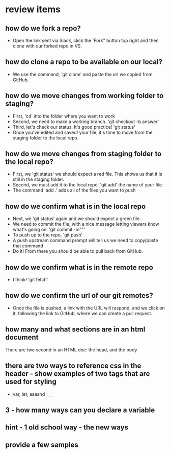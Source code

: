 # review items

## how do we fork a repo? 

- Open the link sent via Slack, click the 'Fork" button top right and then clone with our forked repo in VS.

## how do clone a repo to be available on our local?

- We use the command, 'git clone' and paste the url we copied from GitHub.

## how do we move changes from working folder to staging?

- First, 'cd' into the folder where you want to work
- Second, we need to make a working branch. 'git checkout -b answer'
- Third, let's check our status. It's good practice! 'git status'
- Once you've edited and saved! your file, it's time to move from the staging folder to the local repo.

## how do we move changes from staging folder to the local repo?

- First, we 'git status' we should expect a red file. This shows us that it is still in the staging folder.
- Second, we must add it to the local repo. 'git add' the name of your file.
- The command 'add .' adds all of the files you want to push

## how do we confirm what is in the local repo

- Next, we 'git status' again and we should expect a green file.
- We need to commit the file, with a nice message letting viewers know what's going on. 'git commit -m""'
- To push up to the repo, 'git push'
- A push upstream command prompt will tell us we need to copy/paste that command
- Do it! From there you should be able to pull back from GitHub.

## how do we confirm what is in the remote repo

- I think! 'git fetch'

## how do we confirm the url of our git remotes?

- Once the file is pushed, a link with the URL will respond, and we click on it, following the link to GitHub, where we can create a pull request.

## how many and what sections are in an html document

There are two second in an HTML doc: the head, and the body

## there are two ways to reference css in the header - show examples of two tags that are used for styling

- var, let, aaaand ____

## 3 - how many ways can you declare a variable
## hint - 1 old school way - the new ways
## provide a few samples